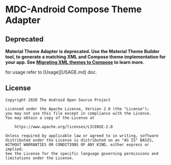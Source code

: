 # MDC-Android Compose Theme Adapter

## Deprecated

**Material Theme Adapter is deprecated. Use the Material Theme Builder tool, to generate a matching XML and Compose theme implementation for your app. See [Migrating XML themes to Compose][migratexmltocompose] to learn more.**

for usage refer to [Usage][USAGE.md] doc.

## License

```
Copyright 2020 The Android Open Source Project

Licensed under the Apache License, Version 2.0 (the "License");
you may not use this file except in compliance with the License.
You may obtain a copy of the License at

    https://www.apache.org/licenses/LICENSE-2.0

Unless required by applicable law or agreed to in writing, software
distributed under the License is distributed on an "AS IS" BASIS,
WITHOUT WARRANTIES OR CONDITIONS OF ANY KIND, either express or implied.
See the License for the specific language governing permissions and
limitations under the License.
```
 [migratexmltocompose]: https://developer.android.com/jetpack/compose/designsystems/views-to-compose
 [compose]: https://developer.android.com/jetpack/compose
 [mdc]: https://github.com/material-components/material-components-android
 [appcompat]: https://developer.android.com/jetpack/androidx/releases/appcompat
 [materialtheme]: https://developer.android.com/reference/kotlin/androidx/compose/material/MaterialTheme
 [colors]: https://developer.android.com/reference/kotlin/androidx/compose/material/Colors
 [typography]: https://developer.android.com/reference/kotlin/androidx/compose/material/Typography
 [shapes]: https://developer.android.com/reference/kotlin/androidx/compose/material/Shapes
 [m3materialtheme]: https://developer.android.com/reference/kotlin/androidx/compose/material3/MaterialTheme
 [m3colorscheme]: https://developer.android.com/reference/kotlin/androidx/compose/material3/ColorScheme
 [m3shapes]: https://developer.android.com/reference/kotlin/androidx/compose/material3/Shapes
 [m3typography]: https://developer.android.com/reference/kotlin/androidx/compose/material3/Typography
 [accompanist]: https://github.com/google/accompanist
 [themeadaptermateriallib]: https://google.github.io/accompanist/themeadapter-material
 [themeadaptermaterial3lib]: https://google.github.io/accompanist/themeadapter-material3
 [themeadaptercorelib]: https://google.github.io/accompanist/themeadapter-core
